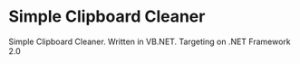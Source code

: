 # Simple Clipboard Cleaner
 Simple Clipboard Cleaner. Written in VB.NET. Targeting on .NET Framework 2.0
